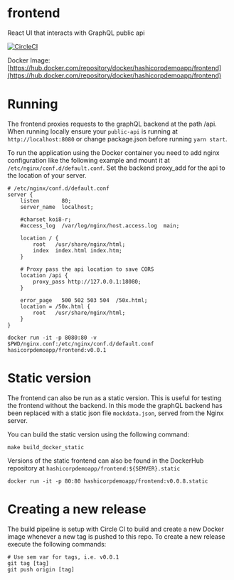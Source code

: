 # frontend
React UI that interacts with GraphQL public api

[![CircleCI](https://circleci.com/gh/hashicorp-demoapp/frontend.svg?style=svg)](https://circleci.com/gh/hashicorp-demoapp/frontend)  

Docker Image: [https://hub.docker.com/repository/docker/hashicorpdemoapp/frontend](https://hub.docker.com/repository/docker/hashicorpdemoapp/frontend)

# Running
The frontend proxies requests to the graphQL backend at the path /api. When running locally ensure your `public-api` is running at `http://localhost:8080` or change package.json before running `yarn start`.

To run the application using the Docker container you need to add nginx configuration like the following example and mount it at `/etc/nginx/conf.d/default.conf`. Set the backend proxy_add for the api to the location of your server.

```
# /etc/nginx/conf.d/default.conf
server {
    listen       80;
    server_name  localhost;

    #charset koi8-r;
    #access_log  /var/log/nginx/host.access.log  main;

    location / {
        root   /usr/share/nginx/html;
        index  index.html index.htm;
    }

    # Proxy pass the api location to save CORS 
    location /api {
        proxy_pass http://127.0.0.1:18080;
    }

    error_page   500 502 503 504  /50x.html;
    location = /50x.html {
        root   /usr/share/nginx/html;
    }
}
```

```
docker run -it -p 8080:80 -v $PWD/nginx.conf:/etc/nginx/conf.d/default.conf hasicorpdemoapp/frontend:v0.0.1
```

# Static version
The frontend can also be run as a static version. This is useful for testing the frontend without the backend. In this mode the graphQL backend has been replaced with
a static json file `mockdata.json`, served from the Nginx server.

You can build the static version using the following command:

```
make build_docker_static
```

Versions of the static frontend can also be found in the DockerHub repository at `hashicorpdemoapp/frontend:${SEMVER}.static`

```
docker run -it -p 80:80 hashicorpdemoapp/frontend:v0.0.8.static
```

# Creating a new release
The build pipeline is setup with Circle CI to build and create a new Docker image whenever a new tag is pushed to this repo. To create a new release execute the following commands:

```shell
# Use sem var for tags, i.e. v0.0.1
git tag [tag]
git push origin [tag]
```

